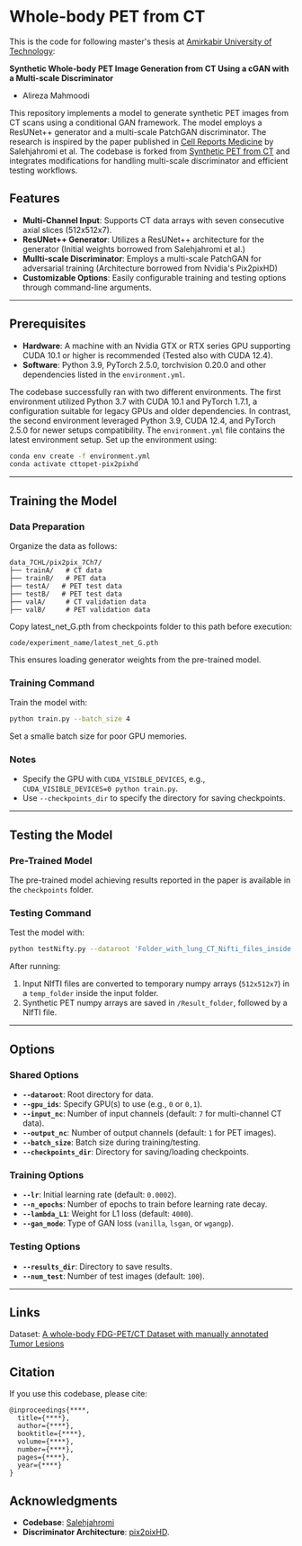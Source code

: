 

# Whole-body PET from CT
This is the code for following master's thesis at [Amirkabir University of Technology](https://phee.aut.ac.ir): 

**Synthetic Whole-body PET Image Generation from CT Using a cGAN with a Multi-scale Discriminator** 
- Alireza Mahmoodi


This repository implements a model to generate synthetic PET images from CT scans using a conditional GAN framework. The model employs a ResUNet++ generator and a multi-scale PatchGAN discriminator. The research is inspired by the paper published in [Cell Reports Medicine](https://doi.org/10.1016/j.xcrm.2024.101463) by Salehjahromi et al. The codebase is forked from [Synthetic PET from CT](https://github.com/WuLabMDA/Synthetic-PET-from-CT/) and integrates modifications for handling multi-scale discriminator and efficient testing workflows.

## Features

- **Multi-Channel Input**: Supports CT data arrays with seven consecutive axial slices (512x512x7).
- **ResUNet++ Generator**: Utilizes a ResUNet++ architecture for the generator (Initial weights borrowed from Salehjahromi et al.)
- **Mullti-scale Discriminator**: Employs a multi-scale PatchGAN for adversarial training (Architecture borrowed from Nvidia's Pix2pixHD)
- **Customizable Options**: Easily configurable training and testing options through command-line arguments.

---

## Prerequisites

- **Hardware**: A machine with an Nvidia GTX or RTX series GPU supporting CUDA 10.1 or higher is recommended (Tested also with CUDA 12.4).
- **Software**: Python 3.9, PyTorch 2.5.0, torchvision 0.20.0 and other dependencies listed in the `environment.yml`.

The codebase successfully ran with two different environments. The first environment utilized Python 3.7 with CUDA 10.1 and PyTorch 1.7.1, a configuration suitable for legacy GPUs and older dependencies. In contrast, the second environment leveraged Python 3.9, CUDA 12.4, and PyTorch 2.5.0 for newer setups compatibility. The `environment.yml` file contains the latest environment setup. Set up the environment using:
```bash
conda env create -f environment.yml
conda activate cttopet-pix2pixhd
```

---

## Training the Model

### Data Preparation
Organize the data as follows:
```
data_7CHL/pix2pix_7Ch7/
├── trainA/   # CT data
├── trainB/   # PET data
├── testA/   # PET test data
├── testB/   # PET test data
├── valA/     # CT validation data
├── valB/     # PET validation data
```

Copy latest_net_G.pth from checkpoints folder to this path before execution:
```
code/experiment_name/latest_net_G.pth
```
This ensures loading generator weights from the pre-trained model.

### Training Command
Train the model with:
```bash
python train.py --batch_size 4
```
Set a smalle batch size for poor GPU memories.

### Notes
- Specify the GPU with `CUDA_VISIBLE_DEVICES`, e.g., `CUDA_VISIBLE_DEVICES=0 python train.py`.
- Use `--checkpoints_dir` to specify the directory for saving checkpoints.

---

## Testing the Model

### Pre-Trained Model
The pre-trained model achieving results reported in the paper is available in the `checkpoints` folder.

### Testing Command
Test the model with:
```bash
python testNifty.py --dataroot 'Folder_with_lung_CT_Nifti_files_inside' --name 'checkpoints' --mode 'test' --preprocess_gamma 1 --results_dir 'Result_folder'
```

After running:
1. Input NIfTI files are converted to temporary numpy arrays (`512x512x7`) in a `temp_folder` inside the input folder.
2. Synthetic PET numpy arrays are saved in `/Result_folder`, followed by a NIfTI file.

---

## Options

### Shared Options
- **`--dataroot`**: Root directory for data.
- **`--gpu_ids`**: Specify GPU(s) to use (e.g., `0` or `0,1`).
- **`--input_nc`**: Number of input channels (default: `7` for multi-channel CT data).
- **`--output_nc`**: Number of output channels (default: `1` for PET images).
- **`--batch_size`**: Batch size during training/testing.
- **`--checkpoints_dir`**: Directory for saving/loading checkpoints.

### Training Options
- **`--lr`**: Initial learning rate (default: `0.0002`).
- **`--n_epochs`**: Number of epochs to train before learning rate decay.
- **`--lambda_L1`**: Weight for L1 loss (default: `4000`).
- **`--gan_mode`**: Type of GAN loss (`vanilla`, `lsgan`, or `wgangp`).

### Testing Options
- **`--results_dir`**: Directory to save results.
- **`--num_test`**: Number of test images (default: `100`).

---

## Links

Dataset: [A whole-body FDG-PET/CT Dataset with manually annotated Tumor Lesions](https://doi.org/10.1038/s41597-022-01718-3)


## Citation

If you use this codebase, please cite:
```
@inproceedings{****,
  title={****},
  author={****},
  booktitle={****},
  volume={****},
  number={****},
  pages={****},
  year={****}
}
```


## Acknowledgments

- **Codebase**: [Salehjahromi](https://github.com/WuLabMDA/Synthetic-PET-from-CT/)
- **Discriminator Architecture**: [pix2pixHD](https://github.com/chenxli/High-Resolution-Image-Synthesis-and-Semantic-Manipulation-with-Conditional-GANsl-).

